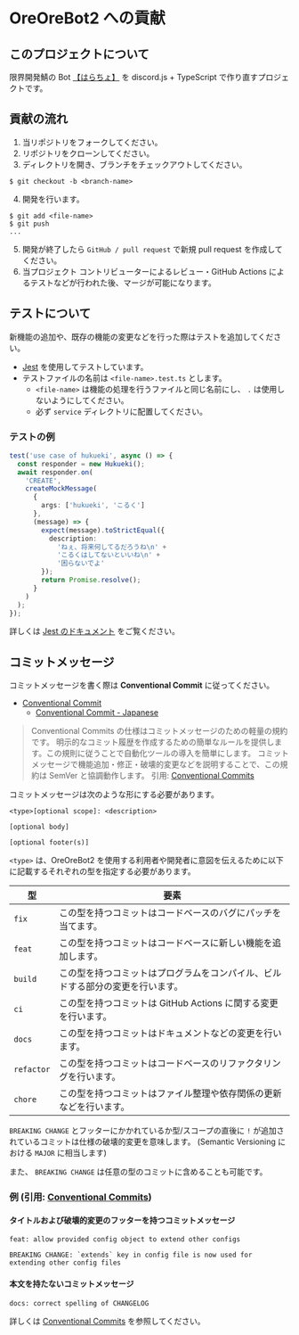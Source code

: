 # OreOreBot2 への貢献

## このプロジェクトについて

限界開発鯖の Bot [【はらちょ】](https://github.com/approvers/OreOreBot) を discord.js +
TypeScript で作り直すプロジェクトです。

## 貢献の流れ

1. 当リポジトリをフォークしてください。
2. リポジトリをクローンしてください。
3. ディレクトリを開き、ブランチをチェックアウトしてください。

```
$ git checkout -b <branch-name>
```

4. 開発を行います。

```
$ git add <file-name>
$ git push
...
```

5. 開発が終了したら `GitHub / pull request` で新規 pull request を作成してください。
6. 当プロジェクト コントリビューターによるレビュー・GitHub Actions によるテストなどが行われた後、マージが可能になります。

## テストについて

新機能の追加や、既存の機能の変更などを行った際はテストを追加してください。

- [Jest](https://jestjs.io/ja/) を使用してテストしています。
- テストファイルの名前は `<file-name>.test.ts` とします。
  - `<file-name>` は機能の処理を行うファイルと同じ名前にし、 `.` は使用しないようにしてください。
  - 必ず `service` ディレクトリに配置してください。

### テストの例

```typescript
test('use case of hukueki', async () => {
  const responder = new Hukueki();
  await responder.on(
    'CREATE',
    createMockMessage(
      {
        args: ['hukueki', 'こるく']
      },
      (message) => {
        expect(message).toStrictEqual({
          description:
            'ねぇ、将来何してるだろうね\n' +
            'こるくはしてないといいね\n' +
            '困らないでよ'
        });
        return Promise.resolve();
      }
    )
  );
});
```

詳しくは [Jest のドキュメント](https://jestjs.io/ja/docs) をご覧ください。

## コミットメッセージ

コミットメッセージを書く際は **Conventional Commit** に従ってください。

- [Conventional Commit](https://conventionalcommits.org/)
  - [Conventional Commit - Japanese](https://conventionalcommits.org/ja/)

> Conventional Commits の仕様はコミットメッセージのための軽量の規約です。 明示的なコミット履歴を作成するための簡単なルールを提供します。この規則に従うことで自動化ツールの導入を簡単にします。 コミットメッセージで機能追加・修正・破壊的変更などを説明することで、この規約は SemVer と協調動作します。
> 引用: [Conventional Commits](https://conventionalcommits.org/ja/)

コミットメッセージは次のような形にする必要があります。

```
<type>[optional scope]: <description>

[optional body]

[optional footer(s)]
```

`<type>` は、OreOreBot2 を使用する利用者や開発者に意図を伝えるために以下に記載するそれぞれの型を指定する必要があります。

| 型         | 要素                                                                           |
| ---------- | ------------------------------------------------------------------------------ |
| `fix`      | この型を持つコミットはコードベースのバグにパッチを当てます。                   |
| `feat`     | この型を持つコミットはコードベースに新しい機能を追加します。                   |
| `build`    | この型を持つコミットはプログラムをコンパイル、ビルドする部分の変更を行います。 |
| `ci`       | この型を持つコミットは GitHub Actions に関する変更を行います。                 |
| `docs`     | この型を持つコミットはドキュメントなどの変更を行います。                       |
| `refactor` | この型を持つコミットはコードベースのリファクタリングを行います。               |
| `chore`    | この型を持つコミットはファイル整理や依存関係の更新などを行います。             |

`BREAKING CHANGE` とフッターにかかれているか型/スコープの直後に `!` が追加されているコミットは仕様の破壊的変更を意味します。 (Semantic Versioning における `MAJOR` に相当します)

また、 `BREAKING CHANGE` は任意の型のコミットに含めることも可能です。

### 例 (引用: [Conventional Commits](https://conventionalcommits.org/ja))

#### タイトルおよび破壊的変更のフッターを持つコミットメッセージ

```
feat: allow provided config object to extend other configs

BREAKING CHANGE: `extends` key in config file is now used for extending other config files
```

#### 本文を持たないコミットメッセージ

```
docs: correct spelling of CHANGELOG
```

詳しくは [Conventional Commits](https://conventionalcommits.org/) を参照してください。
